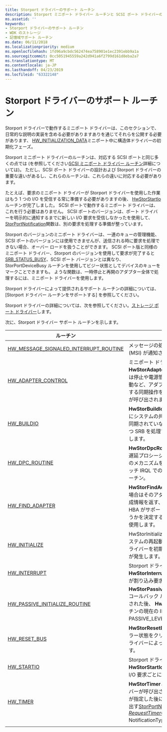 ```yaml
---
title: Storport ドライバーのサポート ルーチン
description: Storport ミニポート ドライバー ルーチンと SCSI ポート ドライバーの設計および Storport ドライバーの間の相違点について説明します。
ms.assetid: ''
keywords:
- Storport ドライバーのサポート ルーチン
- WDK のストレージ
- 記憶域サポート ルーチン
ms.date: 06/11/2018
ms.localizationpriority: medium
ms.openlocfilehash: 1fd96a9cbdc562474ea758901e1ec2391ebb9a1a
ms.sourcegitcommit: 0cc5051945559a242d941a6f2799d161d8eba2a7
ms.translationtype: MT
ms.contentlocale: ja-JP
ms.lasthandoff: 04/23/2019
ms.locfileid: "63322148"
---
```

# <a name="storport-driver-support-routines"></a>Storport ドライバーのサポート ルーチン

Storport ドライバーで動作するミニポート ドライバーは、このセクションで、日常的な説明の実装を含める必要がありますありを通じてそれらを公開する必要があります、 [HW_INITIALIZATION_DATA](https://docs.microsoft.com/windows-hardware/drivers/ddi/content/storport/ns-storport-_hw_initialization_data)ミニポート中に構造体ドライバーの初期化フェーズ。 

Storport ミニポート ドライバーのルーチンは、対応する SCSI ポートと同じ多くの点では (を参照してください[SCSI ミニポート ドライバー ルーチン](https://docs.microsoft.com/windows-hardware/drivers/storage/required-and-optional-scsi-miniport-driver-routines)詳細については)。 ただし、SCSI ポート ドライバーの設計および Storport ドライバーの重要な違いがあるし、これらのルーチンは、これらの違いに対応する必要があります。 

たとえば、要求のミニポート ドライバーが Storport ドライバーを使用した作業はもう 1 つの I/O を受信する常に準備する必要がありますの後、 [HwStorStartIo](https://docs.microsoft.com/windows-hardware/drivers/ddi/content/storport/nc-storport-hw_startio)ルーチンが完了しました。 SCSI ポートで動作するミニポート ドライバーは、これを行う必要はありません。 SCSI ポートのバージョンは、ポート ドライバーを明示的に通知するまでに新しい I/O 要求を受信しなかったを使用して、 [StorPortNotification](https://docs.microsoft.com/windows-hardware/drivers/ddi/content/storport/nf-storport-storportnotification)関数は、別の要求を処理する準備が整っています。 

Storport のバージョンのミニポート ドライバーは、一連のキューの管理機能、SCSI ポートのバージョンには使用できませんが、送信される時に要求を処理できない場合、オーバー ロードを扱うことができます。 SCSI ポート版と同様のミニポート ドライバー、Storport のバージョンを使用して要求が完了すると[SRB_STATUS_BUSY](https://docs.microsoft.com/windows-hardware/drivers/ddi/content/storport/nf-storport-storportdevicebusy)、SCSI ポート バージョンとは異なり、StorPortDeviceBusy ルーチンを使用してビジー状態としてデバイスのキューをマークことできますも。 ような関数は、一時停止と再開のアダプター全体で処理するには、ミニポート ドライバーを使用します。

Storport ドライバーによって提供されるサポート ルーチンの詳細については、[Storport ドライバー ルーチンをサポートする] を参照してください。

Storport ドライバーの詳細については、次を参照してください。[ストレージ ポート ドライバー](https://docs.microsoft.com/windows-hardware/drivers/storage/storage-port-drivers)します。 

次に、Storport ドライバー サポート ルーチンを示します。

| ルーチン  |説明   |
|---|---|
|[HW_MESSAGE_SIGNALED_INTERRUPT_ROUTINE](https://docs.microsoft.com/windows-hardware/drivers/ddi/content/storport/nc-storport-hw_message_signaled_interrupt_routine)| メッセージの処理には、割り込み (MSI) が通知されます。 |
|[HW_ADAPTER_CONTROL](https://docs.microsoft.com/windows-hardware/drivers/ddi/content/storport/nc-storport-hw_adapter_control)|ミニポート ドライバーの**HwStorAdapterControl**状態または停止や電源管理の HBA の再起動など、アダプターの動作を制御する同期操作を実行するルーチンが呼び出されます。|
|[HW_BUILDIO](https://docs.microsoft.com/windows-hardware/drivers/ddi/content/storport/nc-storport-hw_buildio)|**HwStorBuildIo**ルーチンに渡す前にシステムの共有データ構造体に同期されていないアクセス権を持つ SRB を処理する[HwStorStartIo](https://docs.microsoft.com/windows-hardware/drivers/ddi/content/storport/nc-storport-hw_startio)します。|
|[HW_DPC_ROUTINE](https://docs.microsoft.com/windows-hardware/drivers/ddi/content/storport/nc-storport-hw_dpc_routine)|**HwStorDpcRoutine**ルーチンが遅延プロシージャ呼び出し (DPC) のメカニズムを使用してディスパッチ IRQL での実行が遅延するルーチン。|
|[HW_FIND_ADAPTER](https://docs.microsoft.com/windows-hardware/drivers/ddi/content/storport/nc-storport-hw_find_adapter)|**HwStorFindAdapter**ルーチンが場合はそのアダプターに関する構成情報を返す、および特定の HBA がサポートされているかどうかを決定する指定された構成を使用します。|
|[HW_INITIALIZE](https://docs.microsoft.com/windows-hardware/drivers/ddi/content/storport/nc-storport-hw_initialize)|HwStorInitialize ルーチンは、システムの再起動後、ミニポート ドライバーを初期化または電源障害が発生します。|
|[HW_INTERRUPT](https://docs.microsoft.com/windows-hardware/drivers/ddi/content/storport/nc-storport-hw_interrupt)|Storport ドライバーの呼び出し、 **HwStorInterrupt**ルーチン、HBA が割り込み要求を生成した後。|
|[HW_PASSIVE_INITIALIZE_ROUTINE](https://docs.microsoft.com/windows-hardware/drivers/ddi/content/storport/nc-storport-hw_passive_initialize_routine)|**HwStorPassiveInitializeRoutine**コールバック ルーチンが呼び出された後、 **HwStorInitialize**ルーチンの現在の IRQL が PASSIVE_LEVEL にある場合。|
|[HW_RESET_BUS](https://docs.microsoft.com/windows-hardware/drivers/ddi/content/storport/nc-storport-hw_reset_bus)|**HwStorResetBus**ルーチンがエラー状態をクリアするポート ドライバーによって呼び出されます。|
|[HW_STARTIO](https://docs.microsoft.com/windows-hardware/drivers/ddi/content/storport/nc-storport-hw_startio)|Storport ドライバーの呼び出し、 **HwStorStartIo**ルーチン受信の I/O 要求ごとに 1 回です。|
|[HW_TIMER](https://docs.microsoft.com/windows-hardware/drivers/ddi/content/storport/nc-storport-hw_timer)|**HwStorTimer**ミニポート ドライバーが呼び出されたときに、間隔が指定した後に、ルーチンを呼び出す[StorPortNotification](https://docs.microsoft.com/windows-hardware/drivers/ddi/content/storport/nf-storport-storportnotification)で、  *[RequestTimerCall](https://docs.microsoft.com/windows-hardware/drivers/ddi/content/storport/nf-storport-storportnotification)* NotificationType 値。|
|[]()||
